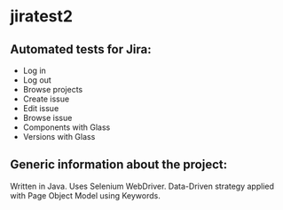 # jiratest2
## Automated tests for Jira:
  - Log in
  - Log out
  - Browse projects
  - Create issue
  - Edit issue
  - Browse issue
  - Components with Glass
  - Versions with Glass
  
## Generic information about the project:
  Written in Java. Uses Selenium WebDriver. Data-Driven strategy applied with Page Object Model using Keywords.

